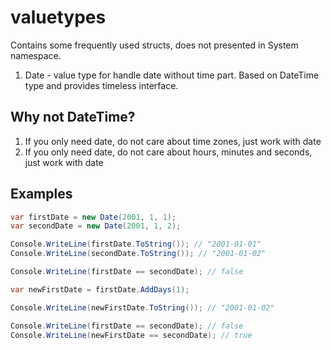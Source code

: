 # valuetypes
Contains some frequently used structs, does not presented in System namespace.
1. Date - value type for handle date without time part. Based on DateTime type and provides timeless interface.


## Why not DateTime?
1. If you only need date, do not care about time zones, just work with date
2. If you only need date, do not care about hours, minutes and seconds, just work with date


## Examples
```csharp
var firstDate = new Date(2001, 1, 1);
var secondDate = new Date(2001, 1, 2);

Console.WriteLine(firstDate.ToString()); // "2001-01-01"
Console.WriteLine(secondDate.ToString()); // "2001-01-02"

Console.WriteLine(firstDate == secondDate); // false

var newFirstDate = firstDate.AddDays(1);

Console.WriteLine(newFirstDate.ToString()); // "2001-01-02"

Console.WriteLine(firstDate == secondDate); // false
Console.WriteLine(newFirstDate == secondDate); // true
```
